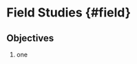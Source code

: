 # Field Studies {#field}

<!-- 
  TODO Status Text Draft: Checked against the LO Version
-->

## Objectives

1. one
